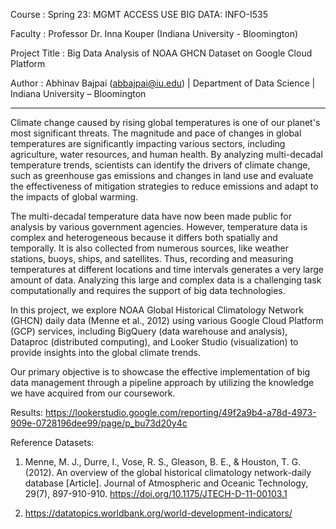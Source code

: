 

Course : Spring 23: MGMT ACCESS USE BIG DATA: INFO-I535

Faculty : Professor Dr. Inna Kouper (Indiana University - Bloomington)

Project Title : Big Data Analysis of NOAA GHCN Dataset on Google Cloud Platform

Author : Abhinav Bajpai (abbajpai@iu.edu) | Department of Data Science | Indiana University – Bloomington

**********************************************************************************************************************
Climate change caused by rising global temperatures is one of our planet's most significant threats. The magnitude and pace of changes in global temperatures are significantly impacting various sectors, including agriculture, water resources, and human health. By analyzing multi-decadal temperature trends, scientists can identify the drivers of climate change, such as greenhouse gas emissions and changes in land use and evaluate the effectiveness of mitigation strategies to reduce emissions and adapt to the impacts of global warming.

The multi-decadal temperature data have now been made public for analysis by various government agencies. However, temperature data is complex and heterogeneous because it differs both spatially and temporally. It is also collected from numerous sources, like weather stations, buoys, ships, and satellites. Thus, recording and measuring temperatures at different locations and time intervals generates a very large amount of data. Analyzing this large and complex data is a challenging task computationally and requires the support of big data technologies. 

In this project, we explore NOAA Global Historical Climatology Network (GHCN) daily data (Menne et al., 2012)  using various Google Cloud Platform (GCP) services, including BigQuery  (data warehouse and analysis), Dataproc  (distributed computing), and Looker Studio  (visualization) to provide insights into the global climate trends. 

Our primary objective is to showcase the effective implementation of big data management through a pipeline approach by utilizing the knowledge we have acquired from our coursework.

Results: https://lookerstudio.google.com/reporting/49f2a9b4-a78d-4973-909e-0728196dee99/page/p_bu73d20y4c


Reference Datasets:
1. Menne, M. J., Durre, I., Vose, R. S., Gleason, B. E., & Houston, T. G. (2012). An overview of the global historical climatology network-daily database [Article]. Journal of Atmospheric and Oceanic Technology, 29(7), 897-910-910. https://doi.org/10.1175/JTECH-D-11-00103.1

2. https://datatopics.worldbank.org/world-development-indicators/
